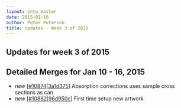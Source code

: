 ```yaml
---
layout: onto_master
date: 2015-01-16
author: Peter Peterson
title: Updates - Week 3 of 2015
---
```

Updates for week 3 of 2015
--------------------------

Detailed Merges for Jan 10 - 16, 2015
-------------------------------------
* *new* \[[#10874](http://trac.mantidproject.org/mantid/ticket/10874)\|[3a1d375](https://github.com/mantidproject/mantid/commit/3a1d375814317d8539b79300f7c39453a7d01843)\] Absorption corrections uses sample cross sections as can
* *new* \[[#10882](http://trac.mantidproject.org/mantid/ticket/10882)\|[96d950c](https://github.com/mantidproject/mantid/commit/96d950c8f394f77e6b4f00a2113b7984773cc971)\] First time setup new artwork
